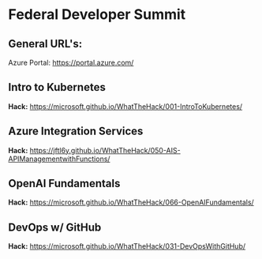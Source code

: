 # Federal Developer Summit

## General URL's:
Azure Portal:  https://portal.azure.com/



## Intro to Kubernetes
**Hack:** https://microsoft.github.io/WhatTheHack/001-IntroToKubernetes/



## Azure Integration Services
**Hack:** https://jftl6y.github.io/WhatTheHack/050-AIS-APIManagementwithFunctions/



## OpenAI Fundamentals
**Hack:** https://microsoft.github.io/WhatTheHack/066-OpenAIFundamentals/



## DevOps w/ GitHub
**Hack:** https://microsoft.github.io/WhatTheHack/031-DevOpsWithGitHub/

